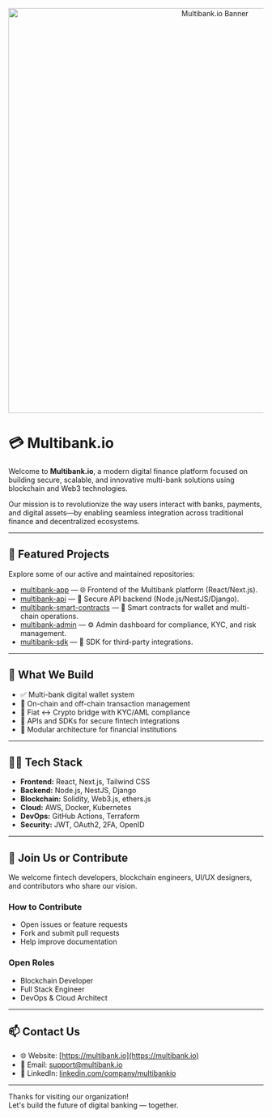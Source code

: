 <p align="center">
  <img src="https://github.com/MultiBankGroup/.github/blob/897ec1f462481eae6f7168410c4f63f445c0f915/profile/assets/banner.jpeg" alt="Multibank.io Banner" width="800"/>
</p>


# 💳 Multibank.io

Welcome to **Multibank.io**, a modern digital finance platform focused on building secure, scalable, and innovative multi-bank solutions using blockchain and Web3 technologies.

Our mission is to revolutionize the way users interact with banks, payments, and digital assets—by enabling seamless integration across traditional finance and decentralized ecosystems.

---

## 🚀 Featured Projects

Explore some of our active and maintained repositories:

- [multibank-app](https://github.com/Multibank-io/multibank-app) — 🌐 Frontend of the Multibank platform (React/Next.js).
- [multibank-api](https://github.com/Multibank-io/multibank-api) — 🔐 Secure API backend (Node.js/NestJS/Django).
- [multibank-smart-contracts](https://github.com/Multibank-io/multibank-smart-contracts) — 📄 Smart contracts for wallet and multi-chain operations.
- [multibank-admin](https://github.com/Multibank-io/multibank-admin) — ⚙️ Admin dashboard for compliance, KYC, and risk management.
- [multibank-sdk](https://github.com/Multibank-io/multibank-sdk) — 🧰 SDK for third-party integrations.

---

## 🏦 What We Build

- ✅ Multi-bank digital wallet system
- 🔐 On-chain and off-chain transaction management
- 💱 Fiat ↔ Crypto bridge with KYC/AML compliance
- 📲 APIs and SDKs for secure fintech integrations
- 🧩 Modular architecture for financial institutions

---

## 👨‍💻 Tech Stack

- **Frontend:** React, Next.js, Tailwind CSS
- **Backend:** Node.js, NestJS, Django
- **Blockchain:** Solidity, Web3.js, ethers.js
- **Cloud:** AWS, Docker, Kubernetes
- **DevOps:** GitHub Actions, Terraform
- **Security:** JWT, OAuth2, 2FA, OpenID

---

## 👥 Join Us or Contribute

We welcome fintech developers, blockchain engineers, UI/UX designers, and contributors who share our vision.

### How to Contribute
- Open issues or feature requests
- Fork and submit pull requests
- Help improve documentation

### Open Roles
- Blockchain Developer
- Full Stack Engineer
- DevOps & Cloud Architect

---

## 📫 Contact Us

- 🌐 Website: [https://multibank.io](https://multibank.io)
- 📧 Email: support@multibank.io
- 💼 LinkedIn: [linkedin.com/company/multibankio](https://linkedin.com/company/multibankio)

---

Thanks for visiting our organization!  
Let's build the future of digital banking — together.

